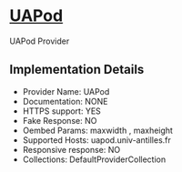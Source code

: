# [UAPod](https://uapod.univ-antilles.fr)

UAPod Provider

## Implementation Details

- Provider
Name: UAPod
- Documentation: NONE
- HTTPS support: YES
- Fake Response: NO
- Oembed Params: maxwidth , maxheight
- Supported Hosts: uapod.univ-antilles.fr
- Responsive response: NO
- Collections: DefaultProviderCollection


